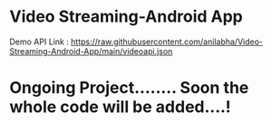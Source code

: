 # Video Streaming-Android App
 
 Demo API Link : https://raw.githubusercontent.com/anilabha/Video-Streaming-Android-App/main/videoapi.json
# Ongoing Project........ Soon the whole code will be added....!
